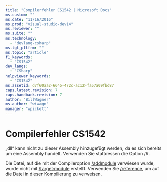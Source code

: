 ```yaml
---
title: "Compilerfehler CS1542 | Microsoft Docs"
ms.custom: ""
ms.date: "11/16/2016"
ms.prod: "visual-studio-dev14"
ms.reviewer: ""
ms.suite: ""
ms.technology: 
  - "devlang-csharp"
ms.tgt_pltfrm: ""
ms.topic: "article"
f1_keywords: 
  - "CS1542"
dev_langs: 
  - "CSharp"
helpviewer_keywords: 
  - "CS1542"
ms.assetid: d7f60aa2-6645-472c-ac12-fa57a09fbd87
caps.latest.revision: 7
caps.handback.revision: 7
author: "BillWagner"
ms.author: "wiwagn"
manager: "wpickett"
---
```

# Compilerfehler CS1542
„dll“ kann nicht zu dieser Assembly hinzugefügt werden, da es sich bereits um eine Assembly handelt. Verwenden Sie stattdessen die Option \/R.  
  
 Die Datei, auf die mit der Compileroption [\/addmodule](../../csharp/language-reference/compiler-options/addmodule-compiler-option.md) verwiesen wurde, wurde nicht mit [\/target:module](../../csharp/language-reference/compiler-options/target-module-compiler-option.md) erstellt. Verwenden Sie [\/reference](../../csharp/language-reference/compiler-options/reference-compiler-option.md), um auf die Datei in dieser Kompilierung zu verweisen.